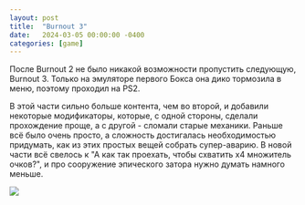 ```yaml
---
layout: post
title:  "Burnout 3"
date:   2024-03-05 00:00:00 -0400
categories: [game]
---
```


После Burnout 2 не было никакой возможности пропустить следующую, Burnout 3. Только на эмуляторе первого Бокса она дико тормозила в меню, поэтому проходил на PS2.

В этой части сильно больше контента, чем во второй, и добавили некоторые модификаторы, которые, с одной стороны, сделали прохождение проще, а с другой - сломали старые механики. Раньше всё было очень просто, а сложность достигалась необходимостью придумать, как из этих простых вещей собрать супер-аварию. В новой части всё свелось к "А как так проехать, чтобы схватить x4 множитель очков?", и про сооружение эпического затора нужно думать намного меньше.

![]({{site.url}}/images/burnout-3-crash-complete.webp)
